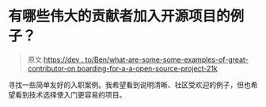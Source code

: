 # 有哪些伟大的贡献者加入开源项目的例子？

> 原文:[https://dev . to/Ben/what-are-some-some-examples-of-great-contributor-on boarding-for-a-a-open-source-project-21k](https://dev.to/ben/what-are-some-examples-of-great-contribitutor-onboarding-for-an-open-source-project-21k)

寻找一些简单友好的入职案例。我希望看到说明清晰、社区受欢迎的例子，但也希望看到技术选择使入门更容易的项目。